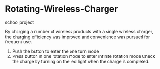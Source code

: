 # Rotating-Wireless-Charger

school project

By charging a number of wireless products with a single wireless charger, the charging efficiency was improved and convenience was pursued for frequent use.



1. Push the button to enter the one turn mode
2. Press button in one rotation mode to enter infinite rotation mode
Check the charge by turning on the led light when the charge is completed.
